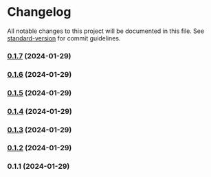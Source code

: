 # Changelog

All notable changes to this project will be documented in this file. See [standard-version](https://github.com/conventional-changelog/standard-version) for commit guidelines.

### [0.1.7](https://github.com/bhuism/nextjstryout2/compare/v0.1.6...v0.1.7) (2024-01-29)

### [0.1.6](https://github.com/bhuism/nextjstryout2/compare/v0.1.5...v0.1.6) (2024-01-29)

### [0.1.5](https://github.com/bhuism/nextjstryout2/compare/v0.1.4...v0.1.5) (2024-01-29)

### [0.1.4](https://github.com/bhuism/nextjstryout2/compare/v0.1.3...v0.1.4) (2024-01-29)

### [0.1.3](https://github.com/bhuism/nextjstryout2/compare/v0.1.2...v0.1.3) (2024-01-29)

### [0.1.2](https://github.com/bhuism/nextjstryout2/compare/v0.1.1...v0.1.2) (2024-01-29)

### 0.1.1 (2024-01-29)

